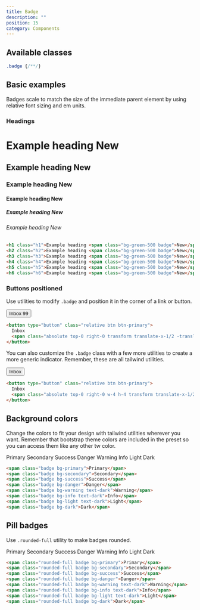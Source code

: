 ```yaml
---
title: Badge
description: ""
position: 15
category: Components
---
```


## Available classes

```css
.badge {/**/}
```

## Basic examples

Badges scale to match the size of the immediate parent element by using relative font sizing and em units. 

### Headings

<div class="bd-example">
  <h1 class="h1">Example heading <span class="bg-green-500 badge">New</span></h1>
  <h2 class="h2">Example heading <span class="bg-green-500 badge">New</span></h2>
  <h3 class="h3">Example heading <span class="bg-green-500 badge">New</span></h3>
  <h4 class="h4">Example heading <span class="bg-green-500 badge">New</span></h4>
  <h5 class="h5">Example heading <span class="bg-green-500 badge">New</span></h5>
  <h6 class="h6">Example heading <span class="bg-green-500 badge">New</span></h6>
</div>

```html
<h1 class="h1">Example heading <span class="bg-green-500 badge">New</span></h1>
<h2 class="h2">Example heading <span class="bg-green-500 badge">New</span></h2>
<h3 class="h3">Example heading <span class="bg-green-500 badge">New</span></h3>
<h4 class="h4">Example heading <span class="bg-green-500 badge">New</span></h4>
<h5 class="h5">Example heading <span class="bg-green-500 badge">New</span></h5>
<h6 class="h6">Example heading <span class="bg-green-500 badge">New</span></h6>
```

### Buttons positioned

Use utilities to modify `.badge` and position it in the corner of a link or button.

<div class="bd-example">
  <button type="button" class="relative btn btn-primary">
    Inbox
    <span class="absolute top-0 right-0 transform translate-x-1/2 -translate-y-1/2 bg-danger badge">99</span>
  </button>
</div>

```html
<button type="button" class="relative btn btn-primary">
  Inbox
  <span class="absolute top-0 right-0 transform translate-x-1/2 -translate-y-1/2 bg-danger badge">99</span>
</button>
```

You can also customize the `.badge` class with a few more utilities to create a more generic indicator. Remember, these are all tailwind utilities.

<div class="bd-example">
<button type="button" class="relative btn btn-primary">
  Inbox
  <span class="absolute top-0 right-0 w-4 h-4 transform translate-x-1/2 -translate-y-1/2 rounded-full bg-danger"></span>
</button>
</div>

```html
<button type="button" class="relative btn btn-primary">
  Inbox
  <span class="absolute top-0 right-0 w-4 h-4 transform translate-x-1/2 -translate-y-1/2 rounded-full bg-danger"></span>
</button>
```

## Background colors

Change the colors to fit your design with tailwind utilities wherever you want. Remember that bootstrap theme colors are included in the preset so you can access them like any other tw color.

<div class="bd-example">
  <span class="badge bg-primary">Primary</span>
  <span class="badge bg-secondary">Secondary</span>
  <span class="badge bg-success">Success</span>
  <span class="badge bg-danger">Danger</span>
  <span class="badge bg-warning text-dark">Warning</span>
  <span class="badge bg-info text-dark">Info</span>
  <span class="badge bg-light text-dark">Light</span>
  <span class="bg-black badge">Dark</span>
</div>

```html
<span class="badge bg-primary">Primary</span>
<span class="badge bg-secondary">Secondary</span>
<span class="badge bg-success">Success</span>
<span class="badge bg-danger">Danger</span>
<span class="badge bg-warning text-dark">Warning</span>
<span class="badge bg-info text-dark">Info</span>
<span class="badge bg-light text-dark">Light</span>
<span class="badge bg-dark">Dark</span>
```

## Pill badges

Use `.rounded-full` utility to make badges rounded.

<div class="bd-example">
  <span class="rounded-full badge bg-primary">Primary</span>
  <span class="rounded-full badge bg-secondary">Secondary</span>
  <span class="rounded-full badge bg-success">Success</span>
  <span class="rounded-full badge bg-danger">Danger</span>
  <span class="rounded-full badge bg-warning text-dark">Warning</span>
  <span class="rounded-full badge bg-info text-dark">Info</span>
  <span class="rounded-full badge bg-light text-dark">Light</span>
  <span class="rounded-full badge bg-dark">Dark</span>
</div>

```html
<span class="rounded-full badge bg-primary">Primary</span>
<span class="rounded-full badge bg-secondary">Secondary</span>
<span class="rounded-full badge bg-success">Success</span>
<span class="rounded-full badge bg-danger">Danger</span>
<span class="rounded-full badge bg-warning text-dark">Warning</span>
<span class="rounded-full badge bg-info text-dark">Info</span>
<span class="rounded-full badge bg-light text-dark">Light</span>
<span class="rounded-full badge bg-dark">Dark</span>
```
